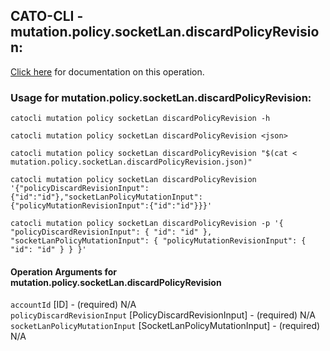 
## CATO-CLI - mutation.policy.socketLan.discardPolicyRevision:
[Click here](https://api.catonetworks.com/documentation/#mutation-mutation.policy.socketLan.discardPolicyRevision) for documentation on this operation.

### Usage for mutation.policy.socketLan.discardPolicyRevision:

`catocli mutation policy socketLan discardPolicyRevision -h`

`catocli mutation policy socketLan discardPolicyRevision <json>`

`catocli mutation policy socketLan discardPolicyRevision "$(cat < mutation.policy.socketLan.discardPolicyRevision.json)"`

`catocli mutation policy socketLan discardPolicyRevision '{"policyDiscardRevisionInput":{"id":"id"},"socketLanPolicyMutationInput":{"policyMutationRevisionInput":{"id":"id"}}}'`

`catocli mutation policy socketLan discardPolicyRevision -p '{
    "policyDiscardRevisionInput": {
        "id": "id"
    },
    "socketLanPolicyMutationInput": {
        "policyMutationRevisionInput": {
            "id": "id"
        }
    }
}'`


#### Operation Arguments for mutation.policy.socketLan.discardPolicyRevision ####

`accountId` [ID] - (required) N/A    
`policyDiscardRevisionInput` [PolicyDiscardRevisionInput] - (required) N/A    
`socketLanPolicyMutationInput` [SocketLanPolicyMutationInput] - (required) N/A    
